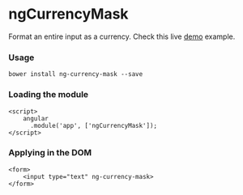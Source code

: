 ngCurrencyMask
==============

Format an entire input as a currency. Check this live [demo](http://plnkr.co/edit/zjJw8gfvaVFIUN9OIvea?p=preview) example.

### Usage
```
bower install ng-currency-mask --save
```

### Loading the module
```
<script>
	angular
	  .module('app', ['ngCurrencyMask']);
</script>
```

### Applying in the DOM
```
<form>
	<input type="text" ng-currency-mask>
</form>
```